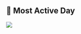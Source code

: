 
## 📅 Most Active Day

<!-- START_BADGE -->
![](https://img.shields.io/badge/Most%20Active%20Day-Saturday-blue?style=flat-square)
<!-- END_BADGE -->
